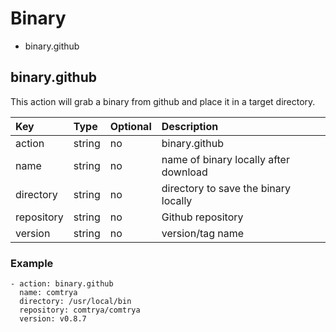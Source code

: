 # Binary

- binary.github

## binary.github

This action will grab a binary from github and place it in a target directory.

| Key        | Type   | Optional | Description                           |
|:-----------|:-------|:---------|:--------------------------------------|
| action     | string | no       | binary.github                         |
| name       | string | no       | name of binary locally after download |
| directory  | string | no       | directory to save the binary locally  |
| repository | string | no       | Github repository                     |
| version    | string | no       | version/tag name                      |

### Example

```
- action: binary.github
  name: comtrya
  directory: /usr/local/bin
  repository: comtrya/comtrya
  version: v0.8.7
```

